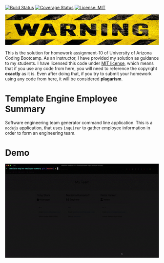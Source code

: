 [![Build Status](https://travis-ci.com/sdanyalk/template-engine-employee-summary.svg?token=6qETL9meygH9xfgUSNN9&branch=master)](https://travis-ci.com/sdanyalk/template-engine-employee-summary)
[![Coverage Status](https://coveralls.io/repos/github/sdanyalk/template-engine-employee-summary/badge.svg?branch=master)](https://coveralls.io/github/sdanyalk/template-engine-employee-summary?branch=master)
[![License: MIT](https://img.shields.io/badge/License-MIT-yellow.svg)](license)

<img src="./assets/warning.jpg" width="800" height="100">

This is the solution for homework assignment-10 of University of Arizona Coding Bootcamp. As an instructor, I have provided my solution as guidance to my students. I have licensed this code under [MIT license](license), which means that if you use any code from here, you will need to reference the copyright **exactly** as it is. Even after doing that, if you try to submit your homework using any code from here, it will be considered **plagarism**.

# Template Engine Employee Summary
Software engineering team generator command line application. This is a `nodejs` application, that uses `inquirer` to gather employee information in order to form an engineering team.

# Demo

![](./assets/demo.gif)
